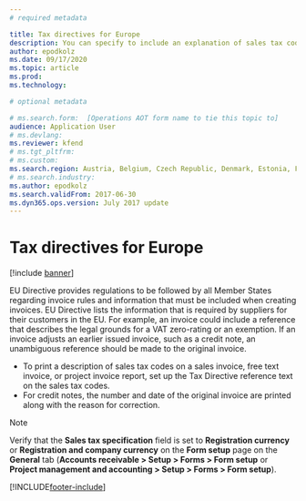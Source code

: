 ```yaml
---
# required metadata

title: Tax directives for Europe
description: You can specify to include an explanation of sales tax codes on sales invoices and project invoices. You can print reference numbers on sales invoices, free text invoices, and project invoices.
author: epodkolz 
ms.date: 09/17/2020
ms.topic: article
ms.prod: 
ms.technology: 

# optional metadata

# ms.search.form:  [Operations AOT form name to tie this topic to]
audience: Application User
# ms.devlang: 
ms.reviewer: kfend
# ms.tgt_pltfrm: 
# ms.custom: 
ms.search.region: Austria, Belgium, Czech Republic, Denmark, Estonia, Finland, France, Germany, Hungary, Latvia, Lithuania, Netherlands, Norway, Poland, Spain, Sweden, Switzerland, Turkey, United Kingdom
# ms.search.industry: 
ms.author: epodkolz
ms.search.validFrom: 2017-06-30 
ms.dyn365.ops.version: July 2017 update 
---
```


# Tax directives for Europe

[!include [banner](../includes/banner.md)]

EU Directive provides regulations to be followed by all Member States regarding invoice rules and information that must be included when creating invoices. 
EU Directive lists the information that is required by suppliers for their customers in the EU. For example, an invoice could include a reference that describes the legal grounds for a VAT zero-rating or an exemption. If an invoice adjusts an earlier issued invoice, such as a credit note, an unambiguous reference should be made to the original invoice.

- To print a description of sales tax codes on a sales invoice, free text invoice, or project invoice report, set up the Tax Directive reference text on the sales tax codes.
- For credit notes, the number and date of the original invoice are printed along with the reason for correction.

> [!NOTE]
> Verify that the **Sales tax specification** field is set to **Registration currency** or **Registration and company currency** on the **Form setup** page on the **General** tab (**Accounts receivable > Setup > Forms > Form setup** or **Project management and accounting > Setup > Forms > Form setup**).


[!INCLUDE[footer-include](../../includes/footer-banner.md)]